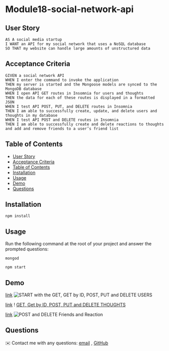<!-- @format -->

# Module18-social-network-api

## User Story

```
AS A social media startup
I WANT an API for my social network that uses a NoSQL database
SO THAT my website can handle large amounts of unstructured data
```

## Acceptance Criteria

```
GIVEN a social network API
WHEN I enter the command to invoke the application
THEN my server is started and the Mongoose models are synced to the MongoDB database
WHEN I open API GET routes in Insomnia for users and thoughts
THEN the data for each of these routes is displayed in a formatted JSON
WHEN I test API POST, PUT, and DELETE routes in Insomnia
THEN I am able to successfully create, update, and delete users and thoughts in my database
WHEN I test API POST and DELETE routes in Insomnia
THEN I am able to successfully create and delete reactions to thoughts and add and remove friends to a user’s friend list
```

## Table of Contents

- [User Story](#user-story)
- [Acceptance Criteria](#acceptance-criteria)
- [Table of Contents](#table-of-contents)
- [Installation](#installation)
- [Usage](#usage)
- [Demo](#demo)
- [Questions](#questions)

## Installation

`npm install`

## Usage

Run the following command at the root of your project and answer the prompted questions:

`mongod`

`npm start`

## Demo

[link](https://drive.google.com/file/d/1Jixb3fa1gvEgodBXg19Xuh7LX3UC1EQt/view)
![START with the GET, GET by ID, POST, PUT and DELETE USERS](./Demo/demo-clips/UserRoutes-Mod18.gifUserRoutes-Mod18.gif)

[link](https://drive.google.com/file/d/1HFIDlYLsJtnLvh-OZJw9UkUYBvJH1lXH/view)
! [GET, Get by ID, POST, PUT and DELETE THOUGHTS](./Demo/demo-clips/thoughtRoutes-Mod18.gif)

[link](https://drive.google.com/file/d/1QKQQO9uhWKXiJ4dmvjCue_Cj6g-efhho/view)
![POST and DELETE Friends and Reaction](./Demo/demo-clips/POST%20and%20DELETE%20Friends%20and%20reactions-Mod18.gif)

## Questions

✉️ Contact me with any questions: [email](mailto:amartinezjr7@gmail.com) , [GitHub](https://github.com/amartinezjr7)<br />
